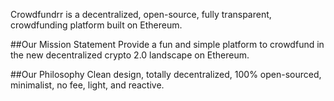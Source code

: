 Crowdfundrr is a decentralized, open-source, fully transparent, crowdfunding platform built on Ethereum.

##Our Mission Statement 
Provide a fun and simple platform to crowdfund in the new decentralized crypto 2.0 landscape on Ethereum.

##Our Philosophy
Clean design, totally decentralized, 100% open-sourced, minimalist, no fee, light, and reactive.
